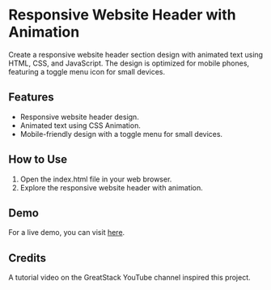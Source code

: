 # Responsive Website Header with Animation

Create a responsive website header section design with animated text using HTML, CSS, and JavaScript. The design is optimized for mobile phones, featuring a toggle menu icon for small devices.

## Features

- Responsive website header design.
- Animated text using CSS Animation.
- Mobile-friendly design with a toggle menu for small devices.

## How to Use

1. Open the index.html file in your web browser.
2. Explore the responsive website header with animation.

## Demo

For a live demo, you can visit [here](https://chamindud.github.io/responsive-animated-website-header-section/).

## Credits

A tutorial video on the GreatStack YouTube channel inspired this project.
